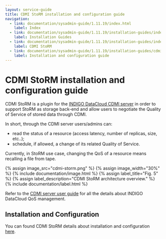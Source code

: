 ```yaml
---
layout: service-guide
title: CDMI StoRM installation and configuration guide
navigation:
  - link: documentation/sysadmin-guide/1.11.19/index.html
    label: Index
  - link: documentation/sysadmin-guide/1.11.19/installation-guides/index.html
    label: Installation Guides
  - link: documentation/sysadmin-guide/1.11.19/installation-guides/index.html#cdmi
    label: CDMI StoRM
  - link: documentation/sysadmin-guide/1.11.19/installation-guides/cdmi/index.html
    label: Installation and configuration guide
---
```


# CDMI StoRM installation and configuration guide

CDMI StoRM is a plugin for the [INDIGO DataCloud CDMI server][indigo-cdmi-server] in order to support StoRM
as storage back-end and allow users to negotiate the Quality of Service of stored data through CDMI.

In short, through the CDMI server users/admins can:

- read the status of a resource (access latency, number of replicas, size, etc..);
- schedule, if allowed, a change of its related Quality of Service.

Currently, in StoRM use case, changing the QoS of a resource means recalling a file from tape.

{% assign image_src="cdmi-storm.png" %}
{% assign image_width="30%" %}
{% include documentation/image.html %}
{% assign label_title="Fig. 5" %}
{% assign label_description="CDMI StoRM architecture overview." %}
{% include documentation/label.html %}

Refer to the [CDMI server user guide][indigo-cdmi-server-user-guide] for all the details about INDIGO DataCloud QoS management.

## Installation and Configuration <a name="cdmistorminstall">&nbsp;</a>

You can found CDMI StoRM details about installation and configuration [here][indigo-cdmi-deployment-guide].


[indigo-cdmi-spi]: https://github.com/indigo-dc/cdmi-spi
[indigo-cdmi-server]: https://github.com/indigo-dc/cdmi
[indigo-cdmi-server-user-guide]: https://indigo-dc.gitbooks.io/cdmi-qos/content/doc/api_walkthrough.html
[indigo-cdmi-deployment-guide]: https://github.com/italiangrid/cdmi-storm/blob/master/doc/admin.md